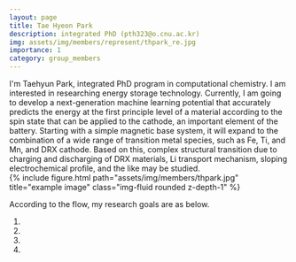```yaml
---
layout: page
title: Tae Hyeon Park
description: integrated PhD (pth323@o.cnu.ac.kr)
img: assets/img/members/represent/thpark_re.jpg
importance: 1
category: group_members
---
```



<div class="row">
    <div class="col-sm mt-3 mt-md-0">
    I'm Taehyun Park, integrated PhD program in computational chemistry.
    I am interested in researching energy storage technology.
    Currently, I am going to develop a next-generation machine learning potential that accurately predicts the energy at the first principle level of a material according to the spin state that can be applied to the cathode, an important element of the battery.
    Starting with a simple magnetic base system, it will expand to the combination of a wide range of transition metal species, such as Fe, Ti, and Mn, and DRX cathode. Based on this, complex structural transition due to charging and discharging of DRX materials, Li transport mechanism, sloping electrochemical profile, and the like may be studied.
    </div>
    <div class="col-sm mt-3 mt-md-0">
        {% include figure.html path="assets/img/members/thpark.jpg" title="example image" class="img-fluid rounded z-depth-1" %}
    </div>
</div>

According to the flow, my research goals are as below.

1.
2.
3.
4.

